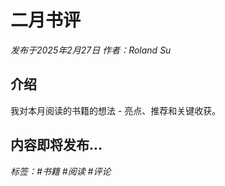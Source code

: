 # 二月书评

*发布于2025年2月27日 作者：Roland Su*

## 介绍

我对本月阅读的书籍的想法 - 亮点、推荐和关键收获。

## 内容即将发布...

*标签：#书籍 #阅读 #评论* 
